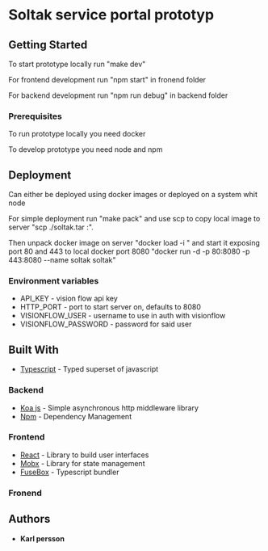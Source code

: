 # Soltak service portal prototyp

## Getting Started

To start prototype locally run "make dev"

For frontend development run "npm start" in fronend folder

For backend development run "npm run debug" in backend folder

### Prerequisites

To run prototype locally you need docker

To develop prototype you need node and npm

## Deployment

Can either be deployed using docker images or deployed on a system whit node

For simple deployment run "make pack" and use scp to copy local image to server "scp ./soltak.tar <remote url>:<path>".

Then unpack docker image on server "docker load -i <path>" and start it exposing port 80 and 443 to local docker port 8080 "docker run -d -p 80:8080 -p 443:8080 --name soltak soltak"

### Environment variables

* API_KEY - vision flow api key
* HTTP_PORT - port to start server on, defaults to 8080
* VISIONFLOW_USER - username to use in auth with visionflow
* VISIONFLOW_PASSWORD - password for said user

## Built With

* [Typescript](https://www.typescriptlang.org/) - Typed superset of javascript

### Backend
* [Koa js](https://koajs.com/) - Simple asynchronous http middleware library
* [Npm](https://www.npmjs.com/) - Dependency Management

### Frontend
* [React](https://reactjs.org/) - Library to build user interfaces
* [Mobx](https://mobx.js.org/README.html) - Library for state management
* [FuseBox](https://fuse-box.org/) - Typescript bundler

### Fronend

## Authors

* **Karl persson**